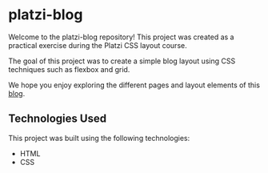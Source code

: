 # platzi-blog

Welcome to the platzi-blog repository! This project was created as a practical exercise during the Platzi CSS layout course.

The goal of this project was to create a simple blog layout using CSS techniques such as flexbox and grid.

We hope you enjoy exploring the different pages and layout elements of this [blog](https://abelarismendy.github.io/platzi-blog/).

## Technologies Used

This project was built using the following technologies:

- HTML
- CSS
